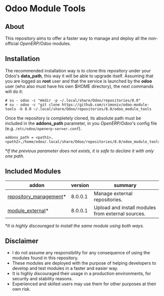 Odoo Module Tools
=================

About
-----

This repository aims to offer a faster way to manage and deploy all the non-official *OpenERP/Odoo* modules.


Installation
------------

The recommended installation way is to clone this repository under your Odoo's **data_path**, this way it will be able to upgrade itself. Assuming that you are logged as **root** user and that the service is launched by the **odoo** user (who also must have his own $HOME directory), the next commands will do it:

```
# su - odoo -c "mkdir -p ~/.local/share/Odoo/repositories/8.0"
# su - odoo -c "git clone https://github.com/crimoniv/odoo-module-tools -b 8.0 ~/.local/share/Odoo/repositories/8.0/odoo_module_tools
```

Once the repository is completely cloned, its absolute path must be included in the **addons_path** parameter, in you *OpenERP/Odoo*'s config file (e.g. `/etc/odoo/openerp-server.conf`).

```
addons_path = <path1>,<path2>,/home/odoo/.local/share/Odoo/repositories/8.0/odoo_module_tools
```

\**If the previous parameter does not exists, it is safe to declare it with only one path.*


Included Modules
----------------

addon | version | summary
--- | --- | ---
[repository_management](repository_management/)* | 8.0.0.1 | Manage external repositories.
[module_external](module_external/)* | 8.0.0.1 | Upload and install modules from external sources.

\**It is highly discouraged to install the same module using both ways.*


Disclaimer
----------

* I do not assume any responsibility for any consequence of using the modules found in this repository.
* These modules are deployed with the purpose of helping developers to develop and test modules in a faster and easier way.
* It is highly discouraged their usage in a production environments, for security and stability reasons.
* Experienced and skilled users may use them for other purposes at their own risk.
